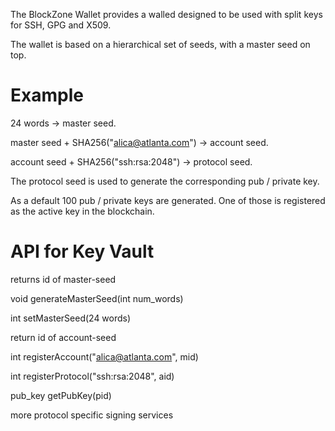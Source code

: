 The BlockZone Wallet provides a walled designed to be used with split keys for SSH, GPG and X509.

The wallet is based on a hierarchical set of seeds, with a master seed on top.

Example
=======

24 words -> master seed.

master seed + SHA256("alica@atlanta.com") -> account seed.

account seed + SHA256("ssh:rsa:2048") -> protocol seed.

The protocol seed is used to generate the corresponding pub / private key.

As a default 100 pub / private keys are generated. One of those is registered as 
the active key in the blockchain.


API for Key Vault
=================

returns id of master-seed

void generateMasterSeed(int num_words)

int setMasterSeed(24 words)

return id of account-seed
 
int registerAccount("alica@atlanta.com", mid)

int registerProtocol("ssh:rsa:2048", aid)

pub_key getPubKey(pid)

more protocol specific signing services
